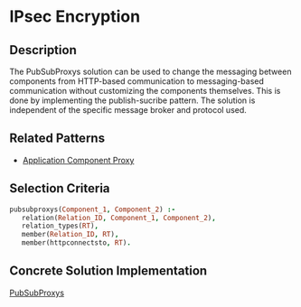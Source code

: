 # IPsec Encryption

## Description
The PubSubProxys solution can be used to change the messaging between components from HTTP-based communication 
to messaging-based communication without customizing the components themselves. This is done by implementing 
the publish-sucribe pattern. The solution is independent of the specific message broker and protocol used.

## Related Patterns

* [Application Component Proxy](../pattern_prologfiles/ApplicationComponentProxy.md)

## Selection Criteria

```prolog
pubsubproxys(Component_1, Component_2) :-
   relation(Relation_ID, Component_1, Component_2),
   relation_types(RT),
   member(Relation_ID, RT),
   member(httpconnectsto, RT).
```

## Concrete Solution Implementation

[PubSubProxys](https://github.com/eclipse/winery)

